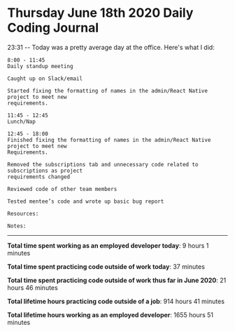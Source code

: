 # Thursday June 18th 2020 Daily Coding Journal

23:31 -- Today was a pretty average day at the office. Here's what I did:

```
8:00 - 11:45
Daily standup meeting

Caught up on Slack/email

Started fixing the formatting of names in the admin/React Native project to meet new
requirements.

11:45 - 12:45
Lunch/Nap

12:45 - 18:00
Finished fixing the formatting of names in the admin/React Native project to meet new
Requirements.

Removed the subscriptions tab and unnecessary code related to subscriptions as project
requirements changed

Reviewed code of other team members

Tested mentee’s code and wrote up basic bug report

Resources:

Notes:
```

---

**Total time spent working as an employed developer today**: 9 hours 1 minutes

**Total time spent practicing code outside of work today**: 37 minutes

**Total time spent practicing code outside of work thus far in June 2020**: 21 hours 46 minutes

**Total lifetime hours practicing code outside of a job**: 914 hours 41 minutes

**Total lifetime hours working as an employed developer**: 1655 hours 51 minutes
